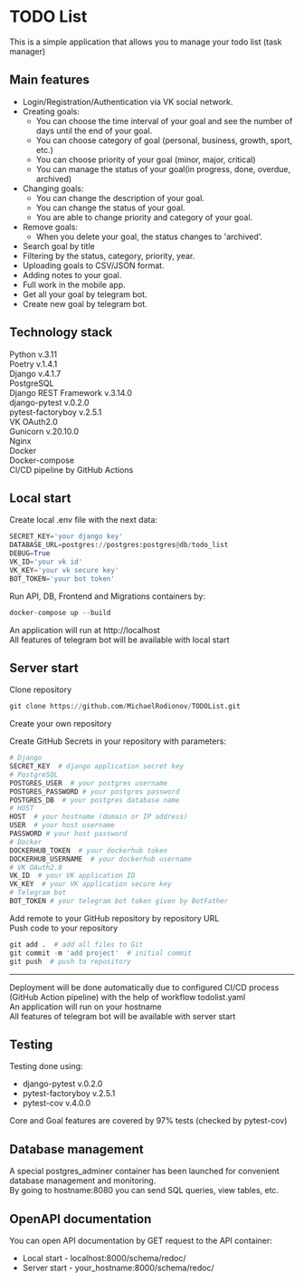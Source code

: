 # TODO List
This is a simple application that allows you to manage your todo list (task manager)
## Main features
* Login/Registration/Authentication via VK social network.
* Creating goals:
    * You can choose the time interval of your goal and see the number of days until the end of your goal.
    * You can choose category of goal (personal, business, growth, sport, etc.)
    * You can choose priority of your goal (minor, major, critical)
    * You can manage the status of your goal(in progress, done, overdue, archived)
* Changing goals:
    * You can change the description of your goal.
    * You can change the status of your goal.
    * You are able to change priority and category of your goal.
* Remove goals:
    * When you delete your goal, the status changes to 'archived'.
* Search goal by title
* Filtering by the status, category, priority, year.
* Uploading goals to CSV/JSON format.
* Adding notes to your goal.
* Full work in the mobile app.
* Get all your goal by telegram bot.
* Create new goal by telegram bot.
## Technology stack   
Python v.3.11   
Poetry v.1.4.1   
Django v.4.1.7   
PostgreSQL   
Django REST Framework v.3.14.0  
django-pytest v.0.2.0   
pytest-factoryboy v.2.5.1   
VK OAuth2.0   
Gunicorn v.20.10.0   
Nginx   
Docker  
Docker-compose   
CI/CD pipeline by GitHub Actions
## Local start  
Create local .env file with the next data:  
``` python
SECRET_KEY='your django key'
DATABASE_URL=postgres://postgres:postgres@db/todo_list
DEBUG=True
VK_ID='your vk id'
VK_KEY='your vk secure key'
BOT_TOKEN='your bot token'
```
Run API, DB, Frontend and Migrations containers by:
``` python
docker-compose up --build
```
An application will run at http://localhost   
All features of telegram bot will be available with local start
## Server start 
Clone repository
``` python
git clone https://github.com/MichaelRodionov/TODOList.git
```
Create your own repository

Create GitHub Secrets in your repository with parameters:
``` python
# Django
SECRET_KEY  # django application secret key
# PostgreSQL
POSTGRES_USER  # your postgres username
POSTGRES_PASSWORD # your postgres password
POSTGRES_DB  # your postgres database name
# HOST
HOST  # your hostname (domain or IP address)
USER  # your host username
PASSWORD # your host password
# Docker
DOCKERHUB_TOKEN  # your dockerhub token
DOCKERHUB_USERNAME  # your dockerhub username
# VK OAuth2.0
VK_ID  # your VK application ID
VK_KEY  # your VK application secure key
# Telegram bot
BOT_TOKEN # your telegram bot token given by BotFather
```
Add remote to your GitHub repository by repository URL   
Push code to your repository
``` python
git add .  # add all files to Git
git commit -m 'add project'  # initial commit
git push  # push to repository
```
---
Deployment will be done automatically due to configured CI/CD process (GitHub Action pipeline) with the help of workflow todolist.yaml   
An application will run on your hostname   
All features of telegram bot will be available with server start
## Testing
Testing done using:
- django-pytest v.0.2.0  
- pytest-factoryboy v.2.5.1   
- pytest-cov v.4.0.0   

Core and Goal features are covered by 97% tests (checked by pytest-cov)
## Database management   
A special postgres_adminer container has been launched for convenient database management and monitoring.  
By going to hostname:8080 you can send SQL queries, view tables, etc.
## OpenAPI documentation
You can open API documentation by GET request to the API container:   
- Local start - localhost:8000/schema/redoc/
- Server start - your_hostname:8000/schema/redoc/

